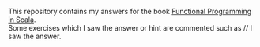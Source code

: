 This repository contains my answers for the book 
[Functional Programming in Scala](http://manning.com/bjarnason/).  
Some exercises which I saw the answer or hint are commented such as // I saw the answer.
